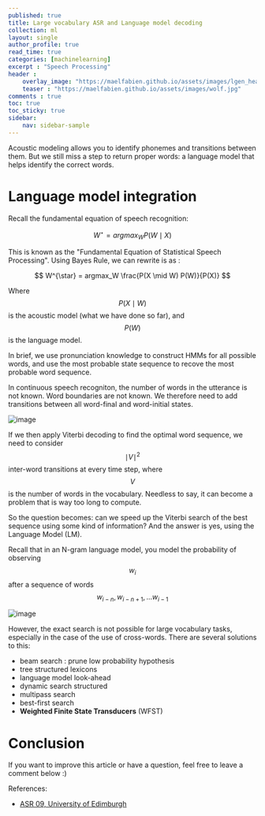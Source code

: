 ```yaml
---
published: true
title: Large vocabulary ASR and Language model decoding
collection: ml
layout: single
author_profile: true
read_time: true
categories: [machinelearning]
excerpt : "Speech Processing"
header :
    overlay_image: "https://maelfabien.github.io/assets/images/lgen_head.png"
    teaser : "https://maelfabien.github.io/assets/images/wolf.jpg"
comments : true
toc: true
toc_sticky: true
sidebar:
    nav: sidebar-sample
---
```


<script type="text/javascript" async
src="https://cdn.mathjax.org/mathjax/latest/MathJax.js?config=TeX-MML-AM_CHTML">
</script>

Acoustic modeling allows you to identify phonemes and transitions between them. But we still miss a step to return proper words: a language model that helps identify the correct words.

# Language model integration

Recall the fundamental equation of speech recognition:

$$ W^{\star} = argmax_W P(W \mid X) $$

This is known as the "Fundamental Equation of Statistical Speech Processing". Using Bayes Rule, we can rewrite is as :

$$ W^{\star} = argmax_W \frac{P(X \mid W) P(W)}{P(X)} $$

Where $$ P(X \mid W) $$ is the acoustic model (what we have done so far), and $$ P(W) $$ is the language model.

In brief, we use pronunciation knowledge to construct HMMs for all possible words, and use the most probable state sequence to recove the most probable word sequence.

In continuous speech recogniton, the number of words in the utterance is not known. Word boundaries are not known. We therefore need to add transitions between all word-final and word-initial states.

![image](https://maelfabien.github.io/assets/images/asr_32.png)

If we then apply Viterbi decoding to find the optimal word sequence, we need to consider $$ {\mid V \mid}^2 $$ inter-word transitions at every time step, where $$ V $$ is the number of words in the vocabulary. Needless to say, it can become a problem that is way too long to compute.

So the question becomes: can we speed up the Viterbi search of the best sequence using some kind of information? And the answer is yes, using the Language Model (LM).

Recall that in an N-gram language model, you model the probability of observing $$ w_i $$ after a sequence of words $$ w_{i-n}, w_{i-n+1}, ... w_{i-1} $$

![image](https://maelfabien.github.io/assets/images/asr_33.png)

However, the exact search is not possible for large vocabulary tasks, especially in the case of the use of cross-words. There are several solutions to this:
- beam search : prune low probability hypothesis
- tree structured lexicons
- language model look-ahead
- dynamic search structured
- multipass search
- best-first search
- **Weighted Finite State Transducers** (WFST)



# Conclusion

If you want to improve this article or have a question, feel free to leave a comment below :)

References:
- [ASR 09, University of Edimburgh](http://www.inf.ed.ac.uk/teaching/courses/asr/2019-20/asr09-lvcsr.pdf)